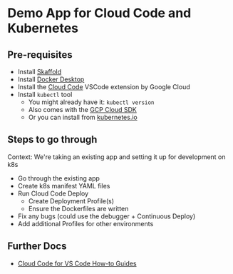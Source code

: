 # Demo App for Cloud Code and Kubernetes

## Pre-requisites

- Install [Skaffold](https://skaffold.dev/docs/getting-started/#installing-skaffold)
- Install [Docker Desktop](https://www.docker.com/products/docker-desktop)
- Install the [Cloud Code](https://cloud.google.com/code/docs/vscode/install) VSCode extension by Google Cloud
- Install `kubectl` tool
  - You might already have it: `kubectl version`
  - Also comes with the [GCP Cloud SDK](https://cloud.google.com/sdk/install)
  - Or you can install from [kubernetes.io](https://kubernetes.io/docs/tasks/tools/install-kubectl/)

## Steps to go through

Context: We're taking an existing app and setting it up for development on k8s

- Go through the existing app
- Create k8s manifest YAML files
- Run Cloud Code Deploy
  - Create Deployment Profile(s)
  - Ensure the Dockerfiles are written
- Fix any bugs (could use the debugger + Continuous Deploy)
- Add additional Profiles for other environments

## Further Docs

- [Cloud Code for VS Code How-to Guides](https://cloud.google.com/code/docs/vscode/how-to)
